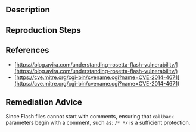 ## Description


## Reproduction Steps


## References

- [https://blog.avira.com/understanding-rosetta-flash-vulnerability/](https://blog.avira.com/understanding-rosetta-flash-vulnerability/)
- [https://cve.mitre.org/cgi-bin/cvename.cgi?name=CVE-2014-4671](https://cve.mitre.org/cgi-bin/cvename.cgi?name=CVE-2014-4671)


## Remediation Advice

Since Flash files cannot start with comments, ensuring that `callback` parameters begin with a comment, such as: `/* */` is a sufficient protection.

